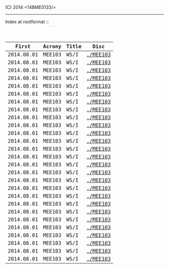 (C) 2014 <14BME0133/>

---

Index at rootformat :: <SUB><SUB><SUB> ... <CODE><CODE><CODE> ... <OPTION>

First | Acrony | Title | Disc
---|---|---|---
2014.08.01 | MEE103 | WS/I | [./MEE103](14bme0133.github.io/MEE103)
2014.08.01 | MEE103 | WS/I | [./MEE103](14bme0133.github.io/MEE103)
2014.08.01 | MEE103 | WS/I | [./MEE103](14bme0133.github.io/MEE103)
2014.08.01 | MEE103 | WS/I | [./MEE103](14bme0133.github.io/MEE103)
2014.08.01 | MEE103 | WS/I | [./MEE103](14bme0133.github.io/MEE103)
2014.08.01 | MEE103 | WS/I | [./MEE103](14bme0133.github.io/MEE103)
2014.08.01 | MEE103 | WS/I | [./MEE103](14bme0133.github.io/MEE103)
2014.08.01 | MEE103 | WS/I | [./MEE103](14bme0133.github.io/MEE103)
2014.08.01 | MEE103 | WS/I | [./MEE103](14bme0133.github.io/MEE103)
2014.08.01 | MEE103 | WS/I | [./MEE103](14bme0133.github.io/MEE103)
2014.08.01 | MEE103 | WS/I | [./MEE103](14bme0133.github.io/MEE103)
2014.08.01 | MEE103 | WS/I | [./MEE103](14bme0133.github.io/MEE103)
2014.08.01 | MEE103 | WS/I | [./MEE103](14bme0133.github.io/MEE103)
2014.08.01 | MEE103 | WS/I | [./MEE103](14bme0133.github.io/MEE103)
2014.08.01 | MEE103 | WS/I | [./MEE103](14bme0133.github.io/MEE103)
2014.08.01 | MEE103 | WS/I | [./MEE103](14bme0133.github.io/MEE103)
2014.08.01 | MEE103 | WS/I | [./MEE103](14bme0133.github.io/MEE103)
2014.08.01 | MEE103 | WS/I | [./MEE103](14bme0133.github.io/MEE103)
2014.08.01 | MEE103 | WS/I | [./MEE103](14bme0133.github.io/MEE103)
2014.08.01 | MEE103 | WS/I | [./MEE103](14bme0133.github.io/MEE103)
2014.08.01 | MEE103 | WS/I | [./MEE103](14bme0133.github.io/MEE103)
2014.08.01 | MEE103 | WS/I | [./MEE103](14bme0133.github.io/MEE103)
2014.08.01 | MEE103 | WS/I | [./MEE103](14bme0133.github.io/MEE103)
2014.08.01 | MEE103 | WS/I | [./MEE103](14bme0133.github.io/MEE103)
2014.08.01 | MEE103 | WS/I | [./MEE103](14bme0133.github.io/MEE103)
2014.08.01 | MEE103 | WS/I | [./MEE103](14bme0133.github.io/MEE103)
2014.08.01 | MEE103 | WS/I | [./MEE103](14bme0133.github.io/MEE103)
